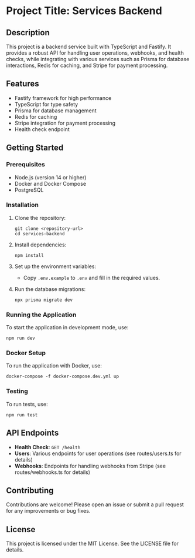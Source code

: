 # Project Title: Services Backend

## Description
This project is a backend service built with TypeScript and Fastify. It provides a robust API for handling user operations, webhooks, and health checks, while integrating with various services such as Prisma for database interactions, Redis for caching, and Stripe for payment processing.

## Features
- Fastify framework for high performance
- TypeScript for type safety
- Prisma for database management
- Redis for caching
- Stripe integration for payment processing
- Health check endpoint

## Getting Started

### Prerequisites
- Node.js (version 14 or higher)
- Docker and Docker Compose
- PostgreSQL

### Installation
1. Clone the repository:
   ```
   git clone <repository-url>
   cd services-backend
   ```

2. Install dependencies:
   ```
   npm install
   ```

3. Set up the environment variables:
   - Copy `.env.example` to `.env` and fill in the required values.

4. Run the database migrations:
   ```
   npx prisma migrate dev
   ```

### Running the Application
To start the application in development mode, use:
```
npm run dev
```

### Docker Setup
To run the application with Docker, use:
```
docker-compose -f docker-compose.dev.yml up
```

### Testing
To run tests, use:
```
npm run test
```

## API Endpoints
- **Health Check**: `GET /health`
- **Users**: Various endpoints for user operations (see routes/users.ts for details)
- **Webhooks**: Endpoints for handling webhooks from Stripe (see routes/webhooks.ts for details)

## Contributing
Contributions are welcome! Please open an issue or submit a pull request for any improvements or bug fixes.

## License
This project is licensed under the MIT License. See the LICENSE file for details.
